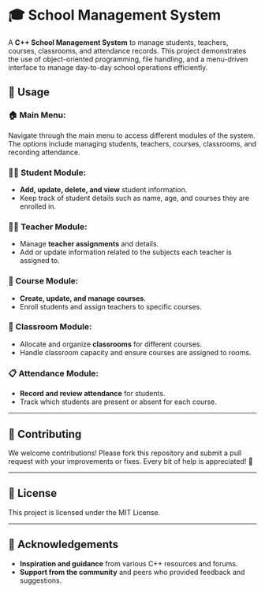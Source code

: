 # 🎓 School Management System

A **C++ School Management System** to manage students, teachers, courses, classrooms, and attendance records. This project demonstrates the use of object-oriented programming, file handling, and a menu-driven interface to manage day-to-day school operations efficiently.

## 📖 Usage

### 🏠 Main Menu:
Navigate through the main menu to access different modules of the system. The options include managing students, teachers, courses, classrooms, and recording attendance.

### 👨‍🎓 Student Module:
- **Add, update, delete, and view** student information.
- Keep track of student details such as name, age, and courses they are enrolled in.

### 👩‍🏫 Teacher Module:
- Manage **teacher assignments** and details.
- Add or update information related to the subjects each teacher is assigned to.

### 📘 Course Module:
- **Create, update, and manage courses**.
- Enroll students and assign teachers to specific courses.

### 🏫 Classroom Module:
- Allocate and organize **classrooms** for different courses.
- Handle classroom capacity and ensure courses are assigned to rooms.

### 📋 Attendance Module:
- **Record and review attendance** for students.
- Track which students are present or absent for each course.

---

## 🤝 Contributing

We welcome contributions! Please fork this repository and submit a pull request with your improvements or fixes. Every bit of help is appreciated! 🙌

---

## 📝 License

This project is licensed under the MIT License.

---

## 🙏 Acknowledgements

- **Inspiration and guidance** from various C++ resources and forums.
- **Support from the community** and peers who provided feedback and suggestions.
